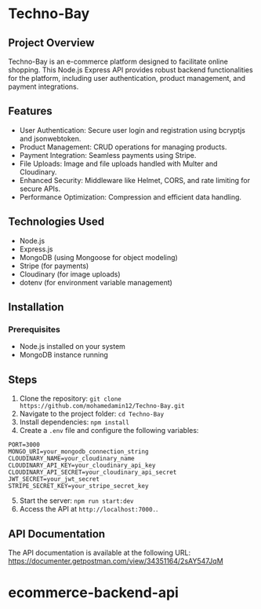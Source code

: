 # Techno-Bay

## Project Overview
Techno-Bay is an e-commerce platform designed to facilitate online shopping. This Node.js Express API provides robust backend functionalities for the platform, including user authentication, product management, and payment integrations.

## Features
* User Authentication: Secure user login and registration using bcryptjs and jsonwebtoken.
* Product Management: CRUD operations for managing products.
* Payment Integration: Seamless payments using Stripe.
* File Uploads: Image and file uploads handled with Multer and Cloudinary.
* Enhanced Security: Middleware like Helmet, CORS, and rate limiting for secure APIs.
* Performance Optimization: Compression and efficient data handling.

## Technologies Used
* Node.js
* Express.js
* MongoDB (using Mongoose for object modeling)
* Stripe (for payments)
* Cloudinary (for image uploads)
* dotenv (for environment variable management)

## Installation
### Prerequisites
* Node.js installed on your system
* MongoDB instance running

## Steps
1. Clone the repository:
   `git clone https://github.com/mohamedamin12/Techno-Bay.git`
2. Navigate to the project folder:
   `cd Techno-Bay`
3. Install dependencies:
   `npm install`
 4. Create a `.env` file and configure the following variables:
```
PORT=3000
MONGO_URI=your_mongodb_connection_string
CLOUDINARY_NAME=your_cloudinary_name
CLOUDINARY_API_KEY=your_cloudinary_api_key
CLOUDINARY_API_SECRET=your_cloudinary_api_secret
JWT_SECRET=your_jwt_secret
STRIPE_SECRET_KEY=your_stripe_secret_key
```
5. Start the server:
   `npm run start:dev`
6. Access the API at `http://localhost:7000.`.

## API Documentation 
The API documentation is available at the following URL: https://documenter.getpostman.com/view/34351164/2sAY547JqM
# ecommerce-backend-api
